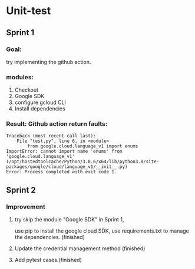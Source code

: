 # Unit-test

## Sprint 1

### Goal: 
try implementing the github action.

### modules:

1. Checkout
2. Google SDK
3. configure gcloud CLI
4. Install dependencies

### Result: Github action return faults:

```
Traceback (most recent call last):
    File "test.py", line 6, in <module> 
        from google.cloud.language_v1 import enums
ImportError: cannot import name 'enums' from 'google.cloud.language_v1' 
(/opt/hostedtoolcache/Python/3.8.6/x64/lib/python3.8/site-packages/google/cloud/language_v1/__init__.py)
Error: Process completed with exit code 1.
```


## Sprint 2

### Improvement
1. try skip the module "Google SDK" in Sprint 1, 
   
   use pip to install the google cloud SDK, use requirements.txt to manage the dependencies. (finished)

2. Update the credential management method (finished)
3. Add pytest cases.(finished)
